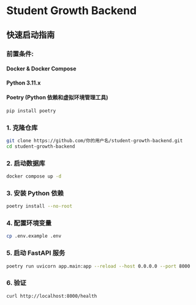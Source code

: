 # Student Growth Backend

## 快速启动指南

### 前置条件:

#### Docker & Docker Compose

#### Python 3.11.x

#### Poetry (Python 依赖和虚拟环境管理工具)

```bash
pip install poetry
```

### 1. 克隆仓库

```bash
git clone https://github.com/你的用户名/student-growth-backend.git
cd student-growth-backend
```

### 2. 启动数据库

```bash
docker compose up -d
```

### 3. 安装 Python 依赖

```bash
poetry install --no-root
```

### 4. 配置环境变量

```bash
cp .env.example .env
```

### 5. 启动 FastAPI 服务

```bash
poetry run uvicorn app.main:app --reload --host 0.0.0.0 --port 8000
```

### 6. 验证

```bash
curl http://localhost:8000/health
```
